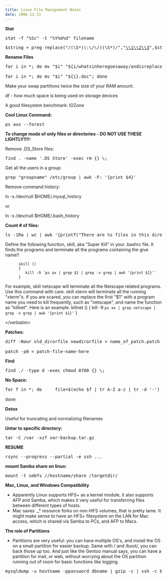```yaml
---
title: Linux File Management Notes
date: 2006-12-13
---
```

<p><strong>Stat</strong>

<pre>
stat -f &quot;%Sc&quot; -t &quot;%Y%m%d&quot; filename</pre></p>

<pre>$string = preg_replace("/(\S*)(:\/\/)(\S*)/","<a href=\"\\1\\2\\3\">\\1\\2\\3</a>",$string);</pre><p><strong>Rename Files</strong>

<pre>
for i in *; do mv &quot;$i&quot; &quot;${i/whatsinheregoesaway/andisreplacedbythis}&quot;; done

for i in *; do mv &quot;$i&quot; &quot;${i}.doc&quot;; done</pre></p>
<p>Make your swap partitions twice the size of your RAM amount.</p>
<p>df - how much space is being used on storage devices</p>
<p>A good filesystem benchmark: IOZone</p><b>Cool Linux Command:</b>

<pre>ps aux --forest</pre><b>To change mode of only files or directories - DO NOT USE THESE LIGHTLY!!!!:</b>

Remove .DS_Store files:

<pre>find . -name '.DS_Store' -exec rm {} \;</pre>

Get all the users in a group:

<pre>grep "groupname" /etc/group | awk -F: '{print $4}'</pre><p>Remove command history:

ln -s /dev/null $HOME/.mysql_history

or

ln -s /dev/null $HOME/.bash_history</p><b>Count # of files: </b>

<pre>ls -1Ra | wc | awk '{printf(&quot;There are %s files in this directory!\n&quot;,$1-2)}'</pre><p>Define the following function, skill, aka &quot;Super  Kill&quot; in your .bashrc file. It finds the programs and terminate all the programs containing the give name!!
          skill ()
          {
             kill -9 `ps ax | grep $1 | grep -v grep | awk '{print $1}'`
          }


For example, skill netscape will terminate all the  Netscape related programs. Use this command with care. skill xterm will terminate all the running &quot;xterm&quot;s.  If you are scared, you can replace the first &quot;$1&quot; with a program  name you need to kill frequently, such as &quot;netscape&quot;, and name the  function as &quot;killnet&quot;. Here is an example.
          killnet ()
          {
             kill -9 `ps ax | grep netscape | grep -v grep | awk '{print $1}'`
          }

&lt;/verbatim&gt;</p><b>Patches: </b>

<pre>diff -Naur old_dirorfile newdirorfile > name_of_patch.patch

patch -p0 < patch-file-name-here</pre><b>Find</b>

<pre>find ./ -type d -exec chmod 0700 {} \;</pre><b>No Space: </b>

<pre>for f in *; do     file=$(echo $f | tr A-Z a-z | tr -d '-')     mv &quot;$f&quot; $file

done</pre><b>Detox</b>

Useful for truncating and normalizing filenames</p><b>Untar to specific directory: </b>

<pre>tar -C /var -xzf var-backup.tar.gz</pre><b>RESUME</b>

<pre>rsync --progress --partial -e ssh ...</pre><b>mount Samba share on linux: </b>

<pre>mount -t smbfs //hostname/share /targetdir/</pre><p><strong>Mac, Linux, and Windows Compatibility</strong></p>

<ul>    <li>Apparently Linux supports HFS+ as a kernel module, it also supports AFP and Samba, which makes it very useful for transferring files between different types of hosts. </li>    <li>Mac saves ._* resource forks on non-HFS volumes, that is pretty lame. It might make sense to have an HFS+ filesystem on the LAN for Mac access, which is shared via Samba to PCs, and AFP to Macs. </li></ul><p><strong>The role of Partitions</strong></p>

<ul>    <li>Partitions are very useful: you can have multiple OS's, and install the OS on a small partition for easier backup. Same with / and /boot/, you can back those up too. And just like the Gentoo manual says, you can have a partition for mail, or web, without worrying about the OS partition running out of room for basic functions like logging. </li></ul>

<pre>mysqldump -u hostname -ppassword dbname | gzip -c | ssh -c blowfish username@hostname "gunzip -c | mysql -u username -ppassword dbname"</pre>

